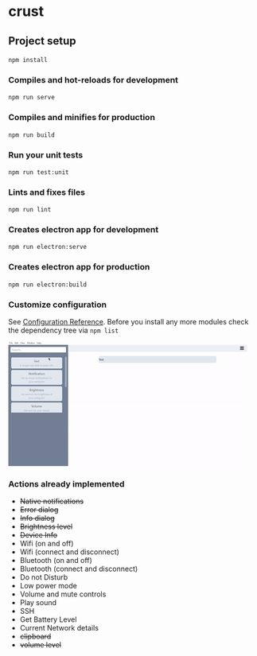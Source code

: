 # crust

## Project setup

```
npm install
```

### Compiles and hot-reloads for development

```
npm run serve
```

### Compiles and minifies for production

```
npm run build
```

### Run your unit tests

```
npm run test:unit
```

### Lints and fixes files

```
npm run lint
```

### Creates electron app for development

```
npm run electron:serve
```

### Creates electron app for production

```
npm run electron:build
```

### Customize configuration

See [Configuration Reference](https://cli.vuejs.org/config/).
Before you install any more modules check the dependency tree via ```npm list```

![](demo.gif)

### Actions already implemented

 - ~~Native notifications~~
 - ~~Error dialog~~
 - ~~Info dialog~~
 - ~~Brightness level~~
 - ~~Device Info~~
 - Wifi (on and off)
 - Wifi (connect and disconnect)
 - Bluetooth (on and off)
 - Bluetooth (connect and disconnect)
 - Do not Disturb
 - Low power mode
 - Volume and mute controls
 - Play sound
 - SSH
 - Get Battery Level
 - Current Network details
 - ~~clipboard~~
 - ~~volume level~~
